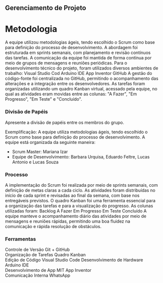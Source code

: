 ## Gerenciamento de Projeto


# Metodologia

A equipe utilizou metodologias ágeis, tendo escolhido o Scrum como base para definição do processo de desenvolvimento. A abordagem foi estruturada em sprints semanais, com planejamento e revisão contínuos das tarefas. A comunicação da equipe foi mantida de forma contínua por meio de grupos de mensagens e reuniões periódicas.
Para o desenvolvimento técnico do projeto, foram utilizados diversos ambientes de trabalho:
Visual Studio Cod
Arduino IDE
App Inventor
GitHub
A gestão do código-fonte foi centralizada no GitHub, permitindo o acompanhamento das alterações e a integração entre os desenvolvedores. As tarefas foram organizadas utilizando um quadro Kanban virtual, acessado pela equipe, 
no qual as atividades eram movidas entre as colunas: "A Fazer", "Em Progresso", "Em Teste" e "Concluído".
### Divisão de Papéis

Apresente a divisão de papéis entre os membros do grupo.

Exemplificação: A equipe utiliza metodologias ágeis, tendo escolhido o Scrum como base para definição do processo de desenvolvimento. A equipe está organizada da seguinte maneira:
- Scrum Master: Mariana Izar
- Equipe de Desenvolvimento: Barbara Urquisa, Eduardo Feltre, Lucas Antonio e Lucas Souza

### Processo

A implementação do Scrum foi realizada por meio de sprints semanais, com definição de metas claras a cada ciclo. As atividades foram distribuídas no início de cada sprint e revisadas ao final da semana, com base nos 
entregáveis previstos.
O quadro Kanban foi uma ferramenta essencial para a organização das tarefas e para a visualização do progresso. As colunas utilizadas foram:
Backlog
A Fazer
Em Progresso
Em Teste
Concluído
A equipe manteve o acompanhamento diário das atividades por meio de mensagens e reuniões rápidas, permitindo uma boa fluidez na comunicação e rápida resolução de obstáculos.
 

### Ferramentas

 Controle de Versão  Git + GitHub       
 Organização de Tarefas  Quadro Kanban      
 Edição de Código  Visual Studio Code 
 Desenvolvimento de Hardware  Arduino IDE        
 Desenvolvimento de App  MIT App Inventor   
 Comunicação Interna  WhatsApp           

